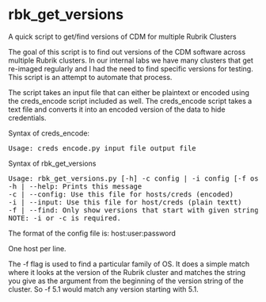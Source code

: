 # rbk_get_versions
A quick script to get/find versions of CDM for multiple Rubrik Clusters

The goal of this script is to find out versions of the CDM software across multiple Rubrik clusters.  In our internal
labs we have many clusters that get re-imaged regularly and I had the need to find specific versions for testing.  This
script is an attempt to automate that process.

The script takes an input file that can either be plaintext or encoded using the creds_encode script included as well.
The creds_encode script takes a text file and converts it into an encoded version of the data to hide credentials.  

Syntax of creds_encode:
<pre>
Usage: creds_encode.py input_file output_file
</pre>

Syntax of rbk_get_versions
<pre>
Usage: rbk_get_versions.py [-h] -c config | -i config [-f os_family
-h | --help: Prints this message
-c | --config: Use this file for hosts/creds (encoded)
-i | --input: Use this file for host/creds (plain textt)
-f | --find: Only show versions that start with given string
NOTE: -i or -c is required.
</pre>

The format of the config file is:
host:user:password

One host per line.

The -f flag is used to find a particular family of OS.  It does a simple match where it looks at the version of the Rubrik
cluster and matches the string you give as the argument from the beginning of the version string of the cluster.  So
-f 5.1 would match any version starting with 5.1.
